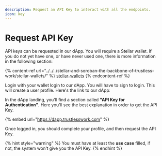 ```yaml
---
description: Request an API Key to interact with all the endpoints.
icon: key
---
```


# Request API Key

API keys can be requested in our dApp. You will require a Stellar wallet. If you do not yet have one, or have never used one, there is more information in the following section:&#x20;

{% content-ref url="../../../stellar-and-soroban-the-backbone-of-trustless-work/stellar-wallets/" %}
[stellar-wallets](../../../stellar-and-soroban-the-backbone-of-trustless-work/stellar-wallets/)
{% endcontent-ref %}

Login with your wallet login to our dApp. You will have to sign to login. This will create a user profile. Here's the link to our dApp:&#x20;

In the dApp landing, you'll find a section called **"API Key for Authentication"**. Here you'll see the best explanation in order to get the API Key.

{% embed url="https://dapp.trustlesswork.com" %}

Once logged in, you should complete your profile, and then request the API Key.

{% hint style="warning" %}
You must have at least the **use case** filled, if not, the system won't give you the API Key.
{% endhint %}
